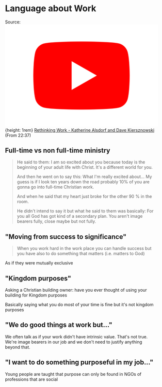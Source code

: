 # Language about Work

Source: ![Youtube Icon](assets/youtube-icon.svg){height: 1rem} [Rethinking Work - Katherine Alsdorf and Dave Kiersznowski](https://www.youtube.com/watch?v=B-OHP3drPdE) (From 22:37)

## Full-time vs non full-time ministry

> He said to them: I am so excited about you because today is the beginning of your adult life with Christ. It's a different world for you.
>
> And then he went on to say this: What I'm really excited about... My guess is if I look ten years down the road probably 10% of you are gonna go into full-time Christian work.
>
> And when he said that my heart just broke for the other 90 % in the room.
>
> He didn't intend to say it but what he said to them was basically: For you all God has got kind of a secondary plan. You aren't image bearers fully, close maybe but not fully.


## "Moving from success to significance"

> When you work hard in the work place you can handle success but you have also to do something that matters (i.e. matters to God)

As if they were mutually exclusive


## "Kingdom purposes"

Asking a Christian building owner: have you ever thought of using your building for Kingdom purposes

Basically saying what you do most of your time is fine but it's not kingdom purposes

## "We do good things at work but..."

We often talk as if your work didn't have intrinsic value. That's not true. We're image bearers in our job and we don't need to justify anything beyond that.

## "I want to do something purposeful in my job..."

Young people are taught that purpose can only be found in NGOs of professions that are social
